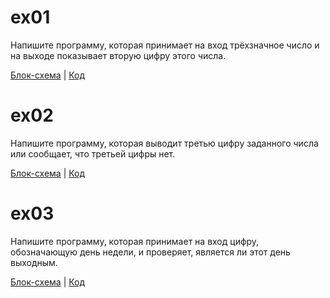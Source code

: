 # ex01

Напишите программу, которая принимает на вход трёхзначное
 число и на выходе показывает вторую цифру этого числа.

 [Блок-схема](ex01/blok1.drawio.png) | [Код](ex01/Program.cs)

 # ex02

 Напишите программу, которая выводит третью цифру
  заданного числа или сообщает, что третьей цифры нет.

 [Блок-схема](ex02/blok2.drawio.png) | [Код](ex02/Program.cs)

  # ex03

  Напишите программу, которая принимает на вход цифру,
  обозначающую день недели, и проверяет,
  является ли этот день выходным.

  [Блок-схема](ex03/blok3.drawio.png) | [Код](ex03/Program.cs)
